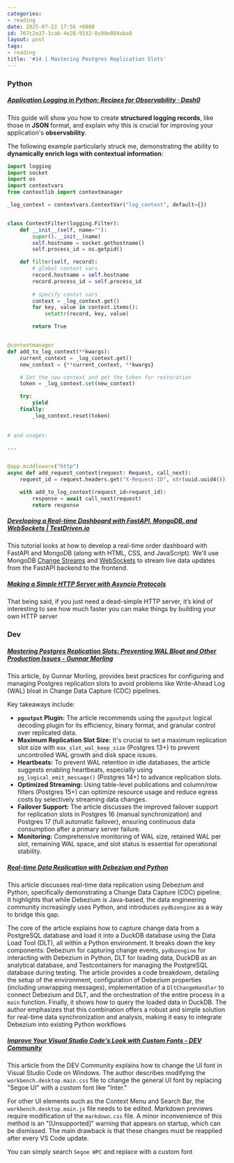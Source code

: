 ```yaml
---
categories:
- reading
date: 2025-07-22 17:56 +0800
id: 767c2e37-1cab-4e28-9332-8c00e884aba8
layout: post
tags:
- reading
title: '#14 | Mastering Postgres Replication Slots'
---
```


### Python

##### [Application Logging in Python: Recipes for Observability · Dash0](https://www.dash0.com/guides/logging-in-python)

This guide will show you how to create **structured logging records**, like those in **JSON** format, and explain why this is crucial for improving your application's **observability**.



The following example particularly struck me, demonstrating the ability to **dynamically enrich logs with contextual information**:



```python
import logging
import socket
import os
import contextvars
from contextlib import contextmanager

_log_context = contextvars.ContextVar("log_context", default={})


class ContextFilter(logging.Filter):
    def __init__(self, name=""):
        super().__init__(name)
        self.hostname = socket.gethostname()
        self.process_id = os.getpid()

    def filter(self, record):
        # global context vars
        record.hostname = self.hostname
        record.process_id = self.process_id
		
        # specify contxt vars
        context = _log_context.get()
        for key, value in context.items():
            setattr(record, key, value)

        return True


@contextmanager
def add_to_log_context(**kwargs):
    current_context = _log_context.get()
    new_context = {**current_context, **kwargs}

    # Set the new context and get the token for restoration
    token = _log_context.set(new_context)

    try:
        yield
    finally:
        _log_context.reset(token)
        
        
# and usages:

...


@app.middleware("http")
async def add_request_context(request: Request, call_next):
    request_id = request.headers.get("X-Request-ID", str(uuid.uuid4()))

    with add_to_log_context(request_id=request_id):
        response = await call_next(request)
        return response

```



##### [Developing a Real-time Dashboard with FastAPI, MongoDB, and WebSockets \| TestDriven.io](https://testdriven.io/blog/fastapi-mongo-websockets/)

This tutorial looks at how to develop a real-time order dashboard with FastAPI and MongoDB (along with HTML, CSS, and JavaScript). We'll use MongoDB [Change Streams](https://www.mongodb.com/docs/manual/changestreams/) and [WebSockets](https://en.wikipedia.org/wiki/WebSocket) to stream live data updates from the FastAPI backend to the frontend.



##### [Making a Simple HTTP Server with Asyncio Protocols](https://jacobpadilla.com/articles/asyncio-protocols)

That being said, if you just need a dead-simple HTTP server, it’s kind of interesting to see how much faster you can make things by building your own HTTP server



### Dev

##### [Mastering Postgres Replication Slots: Preventing WAL Bloat and Other Production Issues - Gunnar Morling](https://www.morling.dev/blog/mastering-postgres-replication-slots/)

This article, by Gunnar Morling, provides best practices for configuring and managing Postgres replication slots to avoid problems like Write-Ahead Log (WAL) bloat in Change Data Capture (CDC) pipelines.

Key takeaways include:

- **`pgoutput` Plugin:** The article recommends using the `pgoutput` logical decoding plugin for its efficiency, binary format, and granular control over replicated data.
- **Maximum Replication Slot Size:** It's crucial to set a maximum replication slot size with `max_slot_wal_keep_size` (Postgres 13+) to prevent uncontrolled WAL growth and disk space issues.
- **Heartbeats:** To prevent WAL retention in idle databases, the article suggests enabling heartbeats, especially using `pg_logical_emit_message()` (Postgres 14+) to advance replication slots.
- **Optimized Streaming:** Using table-level publications and column/row filters (Postgres 15+) can optimize resource usage and reduce egress costs by selectively streaming data changes.
- **Failover Support:** The article discusses the improved failover support for replication slots in Postgres 16 (manual synchronization) and Postgres 17 (full automatic failover), ensuring continuous data consumption after a primary server failure.
- **Monitoring:** Comprehensive monitoring of WAL size, retained WAL per slot, remaining WAL space, and slot status is essential for operational stability.



##### [Real-time Data Replication with Debezium and Python](https://debezium.io/blog/2025/02/01/real-time-data-replication-with-debezium-and-python/)

This article discusses real-time data replication using Debezium and Python, specifically demonstrating a Change Data Capture (CDC) pipeline. It highlights that while Debezium is Java-based, the data engineering community increasingly uses Python, and introduces `pydbzengine` as a way to bridge this gap.

The core of the article explains how to capture change data from a PostgreSQL database and load it into a DuckDB database using the Data Load Tool (DLT), all within a Python environment. It breaks down the key components: Debezium for capturing change events, `pydbzengine` for interacting with Debezium in Python, DLT for loading data, DuckDB as an analytical database, and Testcontainers for managing the PostgreSQL database during testing. The article provides a code breakdown, detailing the setup of the environment, configuration of Debezium properties (including unwrapping messages), implementation of a `DltChangeHandler` to connect Debezium and DLT, and the orchestration of the entire process in a `main` function. Finally, it shows how to query the loaded data in DuckDB. The author emphasizes that this combination offers a robust and simple solution for real-time data synchronization and analysis, making it easy to integrate Debezium into existing Python workflows



##### [Improve Your Visual Studio Code's Look with Custom Fonts - DEV Community](https://dev.to/kunaltanwar/how-to-change-vs-code-ui-font-in-windows-5e2e)

This article from the DEV Community explains how to change the UI font in Visual Studio Code on Windows. The author describes modifying the `workbench.desktop.main.css` file to change the general UI font by replacing "Segoe UI" with a custom font like "Inter."

For other UI elements such as the Context Menu and Search Bar, the `workbench.desktop.main.js` file needs to be edited. Markdown previews require modification of the `markdown.css` file. A minor inconvenience of this method is an "[Unsupported]" warning that appears on startup, which can be dismissed. The main drawback is that these changes must be reapplied after every VS Code update.

You can simply search `Segoe WPC` and replace with a custom font